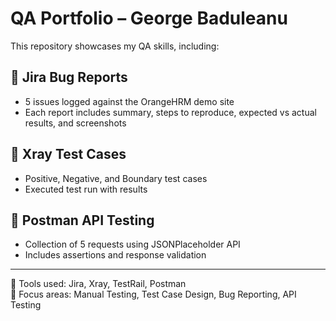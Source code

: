 # QA Portfolio – George Baduleanu  

This repository showcases my QA skills, including:  

## 🔹 Jira Bug Reports
- 5 issues logged against the OrangeHRM demo site  
- Each report includes summary, steps to reproduce, expected vs actual results, and screenshots  

## 🔹 Xray Test Cases
- Positive, Negative, and Boundary test cases  
- Executed test run with results  

## 🔹 Postman API Testing
- Collection of 5 requests using JSONPlaceholder API  
- Includes assertions and response validation  

---

📌 Tools used: Jira, Xray, TestRail, Postman  
📌 Focus areas: Manual Testing, Test Case Design, Bug Reporting, API Testing  
